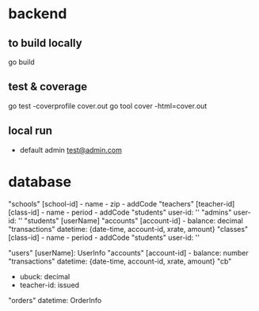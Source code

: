 # backend

## to build locally
go build

## test & coverage
go test -coverprofile cover.out
go tool cover -html=cover.out

## local run
- default admin test@admin.com

# database

"schools"
    [school-id]
    - name
    - zip
    - addCode
    "teachers"
        [teacher-id]
            [class-id]
            - name
            - period
            - addCode
            "students"
                user-id: ''
    "admins"
        user-id: ''
    "students"
        [userName]
            "accounts"
                [account-id]
                    - balance: decimal
                    "transactions"
                        datetime: {date-time, account-id, xrate, amount}
    "classes"
        [class-id]
        - name
        - period
        - addCode
        "students"
            user-id: ''
                
"users"
    [userName]: UserInfo
        "accounts"
            [account-id]
                - balance: number
                "transactions"
                    datetime: {date-time, account-id, xrate, amount}
"cb"
  - ubuck: decimal 
  - teacher-id: issued

"orders"
  datetime: OrderInfo
